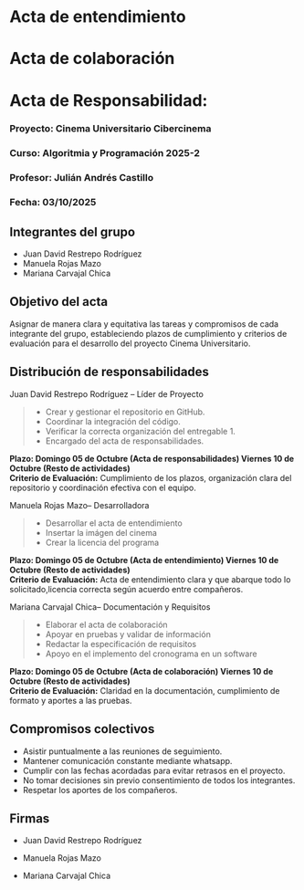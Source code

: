 # Acta de entendimiento



# Acta de colaboración




# Acta de Responsabilidad:  

### Proyecto: Cinema Universitario Cibercinema
### Curso: Algoritmia y Programación  2025-2
### Profesor: Julián Andrés Castillo
### Fecha: 03/10/2025

## Integrantes del grupo

* Juan David Restrepo Rodríguez
* Manuela Rojas Mazo
* Mariana Carvajal Chica
  
## Objetivo del acta

Asignar de manera clara y equitativa las tareas y compromisos de cada integrante del grupo, estableciendo plazos de cumplimiento y criterios de evaluación para el desarrollo del proyecto Cinema Universitario.

## Distribución de responsabilidades

Juan David Restrepo Rodríguez – Líder de Proyecto 

>* Crear y gestionar el repositorio en GitHub.
>* Coordinar la integración del código.
>* Verificar la correcta organización del entregable 1.
>* Encargado del acta de responsabilidades.   

**Plazo: Domingo 05 de Octubre (Acta de responsabilidades) Viernes 10 de Octubre (Resto de actividades)**  
**Criterio de Evaluación:** Cumplimiento de los plazos, organización clara del repositorio y coordinación efectiva con el equipo.  


Manuela Rojas Mazo– Desarrolladora  
>* Desarrollar el acta de entendimiento
>* Insertar la imágen del cinema
>* Crear la licencia del programa  

**Plazo: Domingo 05 de Octubre (Acta de entendimiento) Viernes 10 de Octubre (Resto de actividades)**  
**Criterio de Evaluación:** Acta de entendimiento clara y que abarque todo lo solicitado,licencia correcta según acuerdo entre compañeros.      

Mariana Carvajal Chica– Documentación y Requisitos
>* Elaborar el acta de colaboración
>* Apoyar en pruebas y validar de información 
>* Redactar la especificación de requisitos
>* Apoyo en el implemento del cronograma en un software

**Plazo: Domingo 05 de Octubre (Acta de colaboración) Viernes 10 de Octubre (Resto de actividades)**  
**Criterio de Evaluación:** Claridad en la documentación, cumplimiento de formato y aportes a las pruebas.  

## Compromisos colectivos

* Asistir puntualmente a las reuniones de seguimiento.
* Mantener comunicación constante mediante whatsapp.
* Cumplir con las fechas acordadas para evitar retrasos en el proyecto.
* No tomar decisiones sin previo consentimiento de todos los integrantes.
* Respetar los aportes de los compañeros.

## Firmas
* Juan David Restrepo Rodríguez



  

* Manuela Rojas Mazo




  

* Mariana Carvajal Chica

